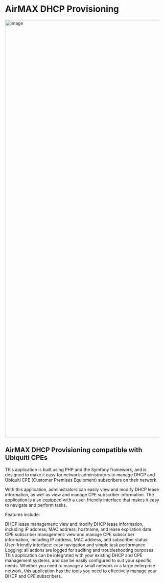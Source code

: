 # AirMAX DHCP Provisioning
<img width="1364" alt="image" src="https://user-images.githubusercontent.com/11557433/213282738-693741a8-1fe9-4b39-8b11-8025553696ee.png">

## AirMAX DHCP Provisioning compatible with Ubiquiti CPEs
This application is built using PHP and the Symfony framework, and is designed to make it easy for network administrators to manage DHCP and Ubiquiti CPE (Customer Premises Equipment) subscribers on their network.

With this application, administrators can easily view and modify DHCP lease information, as well as view and manage CPE subscriber information. The application is also equipped with a user-friendly interface that makes it easy to navigate and perform tasks.

Features include:

DHCP lease management: view and modify DHCP lease information, including IP address, MAC address, hostname, and lease expiration date
CPE subscriber management: view and manage CPE subscriber information, including IP address, MAC address, and subscriber status
User-friendly interface: easy navigation and simple task performance
Logging: all actions are logged for auditing and troubleshooting purposes
This application can be integrated with your existing DHCP and CPE management systems, and can be easily configured to suit your specific needs. Whether you need to manage a small network or a large enterprise network, this application has the tools you need to effectively manage your DHCP and CPE subscribers.
